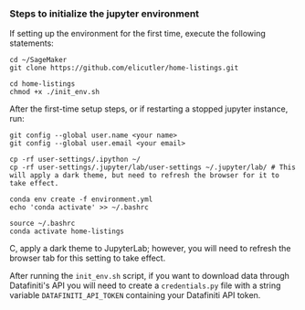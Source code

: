 ### Steps to initialize the jupyter environment
If setting up the environment for the first time, execute the following statements:
```
cd ~/SageMaker
git clone https://github.com/elicutler/home-listings.git

cd home-listings
chmod +x ./init_env.sh
```

After the first-time setup steps, or if restarting a stopped jupyter instance, run:
```
git config --global user.name <your name>
git config --global user.email <your email>

cp -rf user-settings/.ipython ~/
cp -rf user-settings/.jupyter/lab/user-settings ~/.jupyter/lab/ # This will apply a dark theme, but need to refresh the browser for it to take effect.

conda env create -f environment.yml
echo 'conda activate' >> ~/.bashrc

source ~/.bashrc
conda activate home-listings
```

C, apply a dark theme to JupyterLab; however, you will need to refresh the browser tab for this setting to take effect.

After running the `init_env.sh` script, if you want to download data through Datafiniti's API you will need to create a `credentials.py` file with a string variable `DATAFINITI_API_TOKEN` containing your Datafiniti API token.